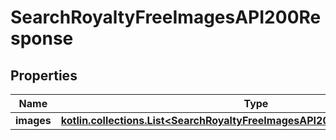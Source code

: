 
# SearchRoyaltyFreeImagesAPI200Response

## Properties
| Name | Type | Description | Notes |
| ------------ | ------------- | ------------- | ------------- |
| **images** | [**kotlin.collections.List&lt;SearchRoyaltyFreeImagesAPI200ResponseImagesInner&gt;**](SearchRoyaltyFreeImagesAPI200ResponseImagesInner.md) |  |  [optional] |



